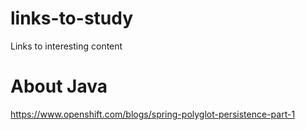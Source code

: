 links-to-study
==============

Links to interesting content



About Java
==========

https://www.openshift.com/blogs/spring-polyglot-persistence-part-1
